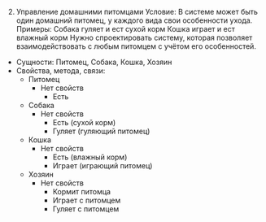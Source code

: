 2. Управление домашними питомцами
   Условие:
   В системе может быть один домашний питомец, у каждого вида свои особенности ухода.
   Примеры:
   Собака гуляет и ест сухой корм
   Кошка играет и ест влажный корм
   Нужно спроектировать систему, которая позволяет взаимодействовать с любым питомцем с учётом его особенностей.

* Сущности: Питомец, Собака, Кошка, Хозяин
* Свойства, метода, связи:
  * Питомец
    * Нет свойств
      * Есть
  * Собака
    * Нет свойств
      * Есть (сухой корм)
      * Гуляет (гуляющий питомец)
  * Кошка
    * Нет свойств
      * Есть (влажный корм)
      * Играет (играющий питомец)
  * Хозяин
    * Нет свойств
      * Кормит питомца
      * Играет с питомцем
      * Гуляет с питомцем
